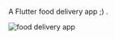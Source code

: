 A Flutter food delivery app ;) .


![food delivery app](https://user-images.githubusercontent.com/81408575/161447912-110e5923-e6e8-4ce0-b224-b461ece50089.jpg)
